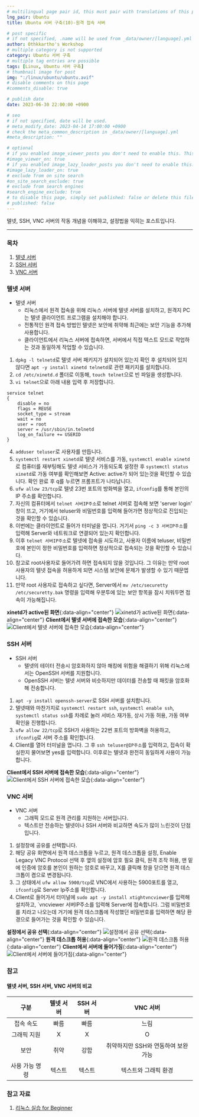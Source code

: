 ```yaml
---
# multilingual page pair id, this must pair with translations of this page. (This name must be unique)
lng_pair: Ubuntu
title: Ubuntu 서버 구축(10)-원격 접속 서버

# post specific
# if not specified, .name will be used from _data/owner/[language].yml
author: Othkkartho's Workshop
# multiple category is not supported
category: Ubuntu 서버 구축
# multiple tag entries are possible
tags: [Linux, Ubuntu 서버 구축]
# thumbnail image for post
img: ":/linux/ubuntu/ubuntu.avif"
# disable comments on this page
#comments_disable: true

# publish date
date: 2023-06-30 22:00:00 +0900

# seo
# if not specified, date will be used.
# meta_modify_date: 2023-04-14 17:00:00 +0900
# check the meta_common_description in _data/owner/[language].yml
#meta_description: ""

# optional
# if you enabled image_viewer_posts you don't need to enable this. This is only if image_viewer_posts = false
#image_viewer_on: true
# if you enabled image_lazy_loader_posts you don't need to enable this. This is only if image_lazy_loader_posts = false
#image_lazy_loader_on: true
# exclude from on site search
#on_site_search_exclude: true
# exclude from search engines
#search_engine_exclude: true
# to disable this page, simply set published: false or delete this file
# published: false
---
```


<!-- outline-start -->

텔넷, SSH, VNC 서버의 작동 개념을 이해햐고, 설정법을 익히는 포스트입니다.

<!-- outline-end -->

* * *

### 목차

1. [텔넷 서버](#텔넷-서버)
2. [SSH 서버](#ssh-서버)
3. [VNC 서버](#vnc-서버)

### 텔넷 서버
- 텔넷 서버
    - 리눅스에서 원격 접속을 위해 리눅스 서버에 텔넷 서버를 설치하고, 원격지 PC는 텔넷 클라이언트 프로그램을 설치해야 합니다.
    - 전통적인 원격 접속 방법인 텔넷은 보안에 취약해 최근에는 보안 기능을 추가해 사용합니다.
    - 클라이언트에서 리눅스 서버에 접속하면, 서버에서 직접 텍스트 모드로 작업하는 것과 동일하게 작업할 수 있습니다.

1. `dpkg -l telnetd`로 텔넷 서버 패키지가 설치되어 있는지 확인 후 설치되어 있지 않다면 `apt -y install xinetd telnetd`로 관련 패키지를 설치합니다.
2. `cd /etc/xinetd.d` 폴더로 이동해, `touch telnet`으로 빈 파일을 생성합니다.
3. `vi telnet`으로 아래 내용 입력 후 저장합니다.
```
service telnet
{
    disable = no
    flags = REUSE
    socket_type = stream
    wait = no
    user = root
    server = /usr/sbin/in.telnetd
    log_on_failure += USERID
}
```
4. `adduser teluser`로 사용자를 만듭니다.
5. `systemctl restart xinetd`로 텔넷 서비스를 가동, `systemctl enable xinetd`로 컴퓨터를 재부팅해도 텔넷 서비스가 가동되도록 설정한 후 `systemctl status xinetd`로 가동 여부를 확인해보면 Active: active가 되어 있는것을 확인할 수 있습니다. 확인 완료 후 q를 누르면 프롬프트가 나타납니다.
6. `ufw allow 23/tcp`로 텔넷 23번 포트의 방화벅을 열고, `ifconfig`를 통해 본인의 IP 주소를 확인합니다.
7. 자신의 컴퓨터에서 `telnet 서버IP주소`로 telnet 서버로 접속해 보면 'server login' 창이 뜨고, 거기에서 teluser와 비밀번호를 입력해 들어가면 정상적으로 진입되는 것을 확인할 수 있습니다.
8. 이번에는 클라이언트로 들어가 터미널을 엽니다. 거기서 `ping -c 3 서버IP주소`를 입력해 Server와 네트워크로 연결되어 있는지 확인합니다.
9. 이후 `telnet 서버IP주소`로 텔넷에 접속을 시도하고, 사용자 이름에 teluser, 비밀번호에 본인이 정한 비밀번호를 입력하면 정상적으로 접속되는 것을 확인할 수 있습니다.
10. 참고로 root사용자로 들어가려 하면 접속되지 않을 것입니다. 그 이유는 만약 root 사용자의 텔넷 접속을 허용하게 되면 시스템 보안에 문제가 발생할 수 있기 때문엡니다.
11. 만약 root 사용자로 접속하고 싶다면, Server에서 `mv /etc/securetty /etc/securetty.bak` 명령을 입력해 우분투에 있는 보안 항목을 잠시 치워두면 접속이 가능해집니다.

**xinetd가 active된 화면**{:data-align="center"}
![xinetd가 active된 화면](:/linux/ubuntu/10/xinetd_active.png){:data-align="center"}
**Client에서 텔넷 서버에 접속한 모습**{:data-align="center"}
![Client에서 텔넷 서버에 접속한 모습](:/linux/ubuntu/10/teluser.png){:data-align="center"}

### SSH 서버
- SSH 서버
    - 텔넷의 테이터 전송시 암호화하지 않아 해킹에 위험을 해결하기 위해 리눅스에서는 OpenSSH 서버를 지원합니다.
    - OpenSSH 서버는 텔넷 서버와 비슷하지만 데이터를 전송할 때 패킷을 암호화해 전송합니다.

1. `apt -y install openssh-server`로 SSH 서버를 설치합니다.
2. 텔넷때와 마찬가지로 `systemctl restart ssh`, `systemctl enable ssh`, `systemctl status ssh`를 차례로 눌러 서비스 재가동, 상시 가동 허용, 가동 여부 확인을 진행합니다.
3. `ufw allow 22/tcp`로 SSH가 사용하는 22번 포트의 방화벽을 허용하고, `ifconfig`로 서버 주소를 확인합니다.
4. Client를 열어 터미널을 엽니다. 그 후 `ssh teluser@IP주소`를 입력하고, 접속이 확실한지 물어보면 yes를 입력합니다. 이후로는 텔넷과 완전히 동일하게 사용이 가능합니다.

**Client에서 SSH 서버에 접속한 모습**{:data-align="center"}
![Client에서 SSH 서버에 접속한 모습](:/linux/ubuntu/10/ssh.png){:data-align="center"}

### VNC 서버
- VNC 서버
    - 그래픽 모드로 원격 관리를 지원하는 서버입니다.
    - 텍스트만 전송하는 텔넷이나 SSH 서버와 비교하면 속도가 많이 느린것이 단점입니다.

1. 설정창에 공유를 선택합니다.
2. 해당 공유 화면에서 원격 데스크톱을 누르고, 원격 데스크톱을 설정, Enable Legacy VNC Protocol 선택 후 옆의 설정에 암호  필요 클릭, 원격 조작 허용, 맨 밑에 인증에 암호를 본인이 원하는 암호로 바꾸고, X를 클릭해 창을 닫으면 원격 데스크톱이 켬으로 변경됩니다.
3. 그 상태에서 `ufw allow 5900/tcp`로 VNC에서 사용하는 5900포트를 열고, `ifconfig`로 Server Ip주소를 확인합니다.
4. Client로 들어가서 터미널에 `sudo apt -y install xtightvncviewer`를 입력해 설치하고, `vncviewer 서버IP주소를 입력해 Server에 접속합니다. 그럼 비밀번호를 치라고 나오는데 거기에 원격 데스크톱에 작성했던 비밀번호를 입력하면 해당 환경으로 들어가는 것을 확인할 수 있습니다.

**설정에서 공유 선택**{:data-align="center"}
![설정에서 공유 선택](:/linux/ubuntu/10/vnc1.png){:data-align="center"}
**원격 데스크톱 허용**{:data-align="center"}
![원격 데스크톱 허용](:/linux/ubuntu/10/vnc2.png){:data-align="center"}
**Client에서 서버에 들어가짐**{:data-align="center"}
![Client에서 서버에 들어가짐](:/linux/ubuntu/10/vnc3.png){:data-align="center"}

### 참고
#### 텔넷 서버, SSH 서버, VNC 서버의 비교

| 구분 | 텔넷 서버 | SSH 서버 | VNC 서버 |
| :--: | :--: | :--: | :--: |
| 접속 속도 | 빠름 | 빠름 | 느림 |
| 그래픽 지원 | X | X | O |
| 보안 | 취약 | 강함 | 취약하지만 SSH와 연동하여 보완 가능 |
| 사용 가능 명령 | 텍스트 | 텍스트 | 텍스트와 그래픽 환경 |

### 참고 자료
1. [리눅스 실습 for Beginner](https://www.hanbit.co.kr/store/books/look.php?p_code=B7654754187)
